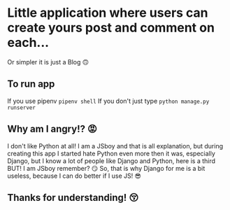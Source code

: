 # Little application where users can create yours post and comment on each...
Or simpler it is just a Blog 🙃

## To run app
If you use pipenv `pipenv shell`
If you don't just type `python manage.py runserver`

## Why am I angry!? 😡
I don't like Python at all! I am a JSboy and that is all explanation, but during creating this app I started hate Python even more
then it was, especially Django, but I know a lot of people like Django and Python, here is a third BUT! I am JSboy remember? 😏
So, that is why Django for me is a bit useless, because I can do better if I use JS! 😎

## Thanks for understanding! 😚